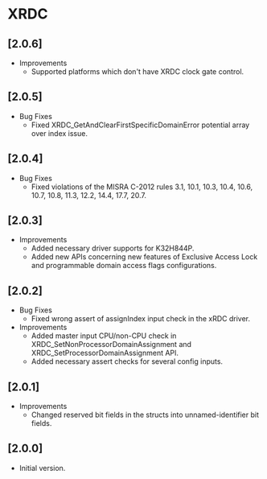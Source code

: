# XRDC

## [2.0.6]

- Improvements
  - Supported platforms which don't have XRDC clock gate control.

## [2.0.5]

- Bug Fixes
  - Fixed XRDC_GetAndClearFirstSpecificDomainError potential array over index issue.

## [2.0.4]

- Bug Fixes
  - Fixed violations of the MISRA C-2012 rules 3.1, 10.1, 10.3, 10.4, 10.6,
    10.7, 10.8, 11.3, 12.2, 14.4, 17.7, 20.7.

## [2.0.3]

- Improvements
  - Added necessary driver supports for K32H844P.
  - Added new APIs concerning new features of Exclusive Access Lock and programmable domain access flags
    configurations.

## [2.0.2]

- Bug Fixes
  - Fixed wrong assert of assignIndex input check in the xRDC driver.
- Improvements
  - Added master input CPU/non-CPU check in XRDC_SetNonProcessorDomainAssignment
    and XRDC_SetProcessorDomainAssignment API.
  - Added necessary assert checks for several config inputs.

## [2.0.1]

- Improvements
  - Changed reserved bit fields in the structs into unnamed-identifier bit fields.

## [2.0.0]

- Initial version.
